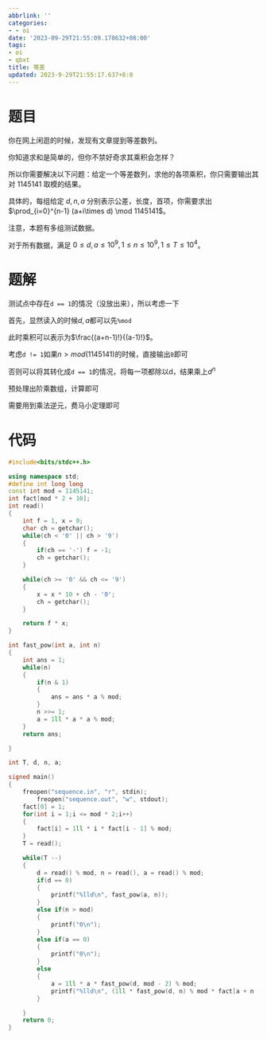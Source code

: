 ```yaml
---
abbrlink: ''
categories:
- - oi
date: '2023-09-29T21:55:09.178632+08:00'
tags:
- oi
- qbxt
title: 等差
updated: 2023-9-29T21:55:17.637+8:0
---
```

# 题目

你在网上闲逛的时候，发现有文章提到等差数列。

你知道求和是简单的，但你不禁好奇求其乘积会怎样？

所以你需要解决以下问题：给定一个等差数列，求他的各项乘积，你只需要输出其对 $1145141$ 取模的结果。

具体的，每组给定 $d,n,a$ 分别表示公差，长度，首项，你需要求出 $\prod_{i=0}^{n-1} (a+i\times d) \mod 1145141$。

注意，本题有多组测试数据。

对于所有数据，满足 $0\le d,a \le 10^9,1\le n\le 10^9,1\le T\le 10^4$。


# 题解

测试点中存在`d == 1`的情况（没放出来），所以考虑一下

首先，显然读入的时候$d, a$都可以先`%mod`

此时乘积可以表示为$\frac{(a+n-1)!}{(a-1)!}$。

考虑`d != 1`如果$n > mod(1145141)$的时候，直接输出`0`即可

否则可以将其转化成`d == 1`的情况，将每一项都除以d，结果乘上$d^n$

预处理出阶乘数组，计算即可

需要用到乘法逆元，费马小定理即可


# 代码

```cpp
#include<bits/stdc++.h>

using namespace std;
#define int long long
const int mod = 1145141;
int fact[mod * 2 + 10];
int read()
{
	int f = 1, x = 0;
	char ch = getchar();
	while(ch < '0' || ch > '9')
	{
		if(ch == '-') f = -1;
		ch = getchar();
	}

	while(ch >= '0' && ch <= '9')
	{
		x = x * 10 + ch - '0';
		ch = getchar();
	}

	return f * x;
}

int fast_pow(int a, int n)
{
	int ans = 1;
	while(n)
	{
		if(n & 1)
		{
			ans = ans * a % mod;
		}
		n >>= 1;
		a = 1ll * a * a % mod;
	}
	return ans;

}

int T, d, n, a;

signed main()
{
	freopen("sequence.in", "r", stdin);
        freopen("sequence.out", "w", stdout);
	fact[0] = 1;
	for(int i = 1;i <= mod * 2;i++)
	{
		fact[i] = 1ll * i * fact[i - 1] % mod;
	}
	T = read();

	while(T --)
	{
		d = read() % mod, n = read(), a = read() % mod;
		if(d == 0)
		{
			printf("%lld\n", fast_pow(a, n));
		}
		else if(n > mod)
		{
			printf("0\n");
		}
		else if(a == 0)
		{
			printf("0\n");
		}
		else
		{
			a = 1ll * a * fast_pow(d, mod - 2) % mod;
			printf("%lld\n", (1ll * fast_pow(d, n) % mod * fact[a + n - 1] % mod * fast_pow(fact[a - 1], mod - 2) % mod) % mod);
		}

	}
	return 0;
}
```
